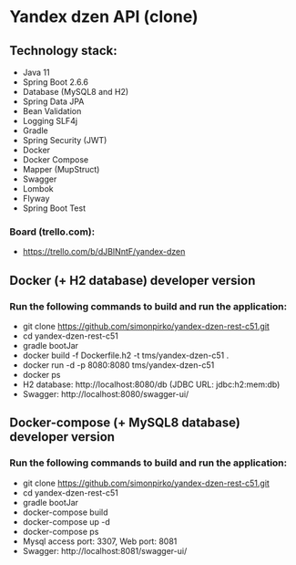 # Yandex dzen API (clone)

## Technology stack:
- Java 11
- Spring Boot 2.6.6
- Database (MySQL8 and H2)
- Spring Data JPA
- Bean Validation
- Logging SLF4j
- Gradle
- Spring Security (JWT)
- Docker
- Docker Compose
- Mapper (MupStruct)
- Swagger
- Lombok
- Flyway
- Spring Boot Test

### Board (trello.com): 

- https://trello.com/b/dJBINntF/yandex-dzen

## Docker (+ H2 database) developer version

### Run the following commands to build and run the application:

- git clone https://github.com/simonpirko/yandex-dzen-rest-c51.git
- cd yandex-dzen-rest-c51
- gradle bootJar
- docker build -f Dockerfile.h2 -t tms/yandex-dzen-c51 .
- docker run -d -p 8080:8080 tms/yandex-dzen-c51
- docker ps
- H2 database: http://localhost:8080/db (JDBC URL: jdbc:h2:mem:db) 
- Swagger: http://localhost:8080/swagger-ui/

## Docker-compose (+ MySQL8 database) developer version

### Run the following commands to build and run the application:

- git clone https://github.com/simonpirko/yandex-dzen-rest-c51.git
- cd yandex-dzen-rest-c51
- gradle bootJar
- docker-compose build
- docker-compose up -d
- docker-compose ps
- Mysql access port: 3307, Web port: 8081
- Swagger: http://localhost:8081/swagger-ui/
